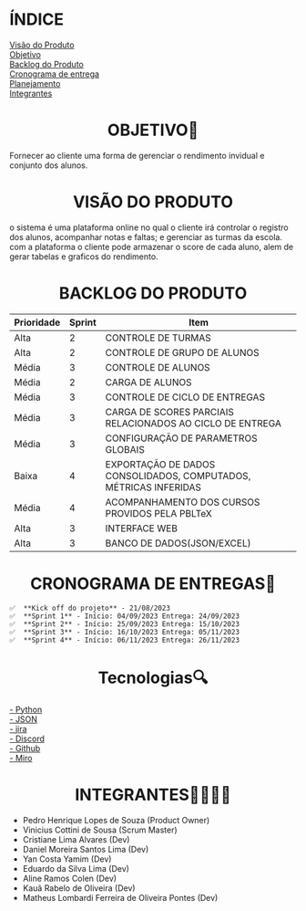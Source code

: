
# ÍNDICE
[Visão do Produto](#VISÃO-DO-PRODUTO) <br>
[Objetivo](#OBJETIVO) <br>
[Backlog do Produto](#BACKLOG-DO-PRODUTO) <br>
[Cronograma de entrega](#CRONOGRAMA-DE-ENTREGAS) <br>
[Planejamento](#PLANEJAMENTO) <br>
[Integrantes](#INTEGRANTES) <br>




# <h1 align="center">OBJETIVO🎯</h1>
<p>Fornecer ao cliente uma forma de gerenciar o rendimento invidual e conjunto dos alunos.</p>
    
# <h1 align="center">VISÃO DO PRODUTO</h1>
<p>o sistema é uma plataforma online no qual o cliente irá controlar o registro dos alunos, acompanhar notas e faltas; e gerenciar as turmas da escola. com a plataforma o cliente pode armazenar o score de cada aluno, alem de gerar tabelas e graficos do rendimento.  </p>


# <h1 align="center">BACKLOG DO PRODUTO</h1>
Prioridade | Sprint | Item 
--- | --- | --- 
Alta | 2 |CONTROLE DE TURMAS 
Alta | 2 |CONTROLE DE GRUPO DE ALUNOS
Média | 3 |CONTROLE DE ALUNOS
Média | 2 |CARGA DE ALUNOS
Média | 3 |CONTROLE DE CICLO DE ENTREGAS
Média | 3 |CARGA DE SCORES PARCIAIS RELACIONADOS AO CICLO DE ENTREGA
Média | 3 |CONFIGURAÇÃO DE PARAMETROS GLOBAIS
Baixa | 4 |EXPORTAÇÃO DE DADOS CONSOLIDADOS, COMPUTADOS, MÉTRICAS INFERIDAS
Média | 4 |ACOMPANHAMENTO DOS CURSOS PROVIDOS PELA PBLTeX
Alta | 3 |INTERFACE WEB
Alta | 3 |BANCO DE DADOS(JSON/EXCEL)

# <h1 align="center">CRONOGRAMA DE ENTREGAS📆</h1>
    ✅  **Kick off do projeto** - 21/08/2023
    ✅  **Sprint 1** - Início: 04/09/2023 Entrega: 24/09/2023
    ✅  **Sprint 2** - Início: 25/09/2023 Entrega: 15/10/2023
    ✅  **Sprint 3** - Início: 16/10/2023 Entrega: 05/11/2023
    ✅  **Sprint 4** - Início: 06/11/2023 Entrega: 26/11/2023

# <h1 align="center">Tecnologias🔍</h1>
<a href="https://www.python.org/" target="blank">- Python<br></a>
<a href="https://www.json.org/json-pt.html" target="blank">- JSON<br></a>
<a href="https://www.atlassian.com/br/software/jira" target="blank">- jira<br></a>
<a href="https://discord.com/" target="blank">- Discord<br></a>
<a href="https://github.com/" target="blank">- Github<br></a>
<a href="https://miro.com/pt/product-overview/" target="blank">- Miro<br></a>

# <h1 align="center">INTEGRANTES👨‍💻👩‍💻</h1>
- Pedro Henrique Lopes de Souza (Product Owner)
- Vinicius Cottini de Sousa (Scrum Master)
- Cristiane Lima Alvares (Dev)
- Daniel Moreira Santos Lima (Dev)
- Yan Costa Yamim (Dev)
- Eduardo da Silva Lima (Dev)
- Aline Ramos Colen (Dev)
- Kauã Rabelo de Oliveira (Dev)
- Matheus Lombardi Ferreira de Oliveira Pontes (Dev)
